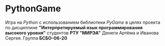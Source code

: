 # PythonGame
Игра на *Python* с использованием библиотеки *PyGame* в целях проекта по дисциплине **"Интерпретируемый язык программирования высокого уровня"**
студентов **РТУ "МИРЭА"** Денеги Артёма и Иванова Сергея.
Группа **БСБО-06-20**

